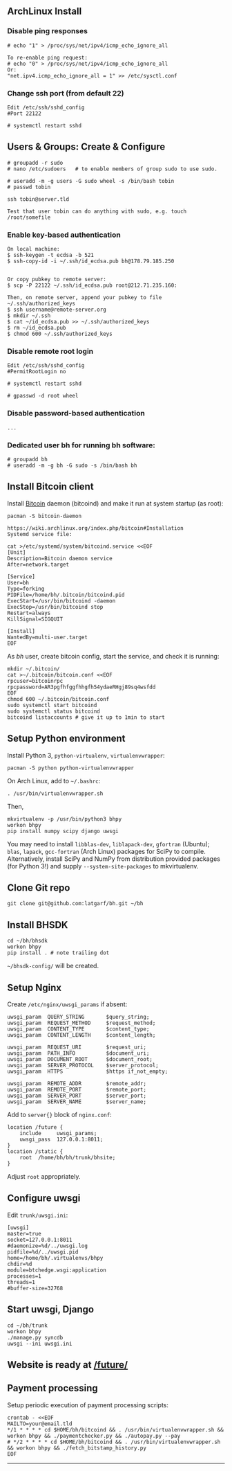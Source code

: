 ##	ArchLinux Install

### Disable ping responses

	# echo "1" > /proc/sys/net/ipv4/icmp_echo_ignore_all
	
	To re-enable ping request:
	# echo "0" > /proc/sys/net/ipv4/icmp_echo_ignore_all
	Or:
	"net.ipv4.icmp_echo_ignore_all = 1" >> /etc/sysctl.conf

### Change ssh port (from default 22)

    Edit /etc/ssh/sshd_config
	#Port 22122

    # systemctl restart sshd


##	Users & Groups: Create & Configure

    # groupadd -r sudo
	# nano /etc/sudoers   # to enable members of group sudo to use sudo.

	# useradd -m -g users -G sudo wheel -s /bin/bash tobin
	# passwd tobin
	
	ssh tobin@server.tld
	
	Test that user tobin can do anything with sudo, e.g. touch /root/somefile

###	Enable key-based authentication

    On local machine:
	$ ssh-keygen -t ecdsa -b 521
	$ ssh-copy-id -i ~/.ssh/id_ecdsa.pub bh@178.79.185.250

	
    Or copy pubkey to remote server:
	$ scp -P 22122 ~/.ssh/id_ecdsa.pub root@212.71.235.160:

	Then, on remote server, append your pubkey to file  ~/.ssh/authorized_keys
	$ ssh username@remote-server.org
	$ mkdir ~/.ssh
	$ cat ~/id_ecdsa.pub >> ~/.ssh/authorized_keys
	$ rm ~/id_ecdsa.pub
	$ chmod 600 ~/.ssh/authorized_keys

### Disable remote root login

	Edit /etc/ssh/sshd_config
	#PermitRootLogin no
	
	# systemctl restart sshd

	# gpasswd -d root wheel

### Disable password-based authentication
    ...
    
###	Dedicated user bh for running bh software:

	# groupadd bh
	# useradd -m -g bh -G sudo -s /bin/bash bh


## Install Bitcoin client

Install [Bitcoin](https://bitcoin.org/en/download) daemon (bitcoind) and make it run at system startup (as root):
    
    pacman -S bitcoin-daemon
    
    https://wiki.archlinux.org/index.php/bitcoin#Installation
    Systemd service file:
    
    cat >/etc/systemd/system/bitcoind.service <<EOF
    [Unit]
    Description=Bitcoin daemon service
	After=network.target
	
    [Service]
    User=bh
    Type=forking
    PIDFile=/home/bh/.bitcoin/bitcoind.pid
    ExecStart=/usr/bin/bitcoind -daemon
    ExecStop=/usr/bin/bitcoind stop
	Restart=always
	KillSignal=SIGQUIT

    [Install]
    WantedBy=multi-user.target
    EOF

As _bh_ user, create bitcoin config, start the service, and check it is running:

    mkdir ~/.bitcoin/
    cat >~/.bitcoin/bitcoin.conf <<EOF
    rpcuser=bitcoinrpc
    rpcpassword=AR3pgfhfggfhhgfh54ydaeRHgj89sq4wsfdd
    EOF
    chmod 600 ~/.bitcoin/bitcoin.conf
    sudo systemctl start bitcoind
    sudo systemctl status bitcoind
    bitcoind listaccounts # give it up to 1min to start


## Setup Python environment

Install Python 3, `python-virtualenv`, `virtualenvwrapper`:

    pacman -S python python-virtualenvwrapper

On Arch Linux, add to `~/.bashrc`:

    . /usr/bin/virtualenvwrapper.sh

Then,

    mkvirtualenv -p /usr/bin/python3 bhpy
    workon bhpy
    pip install numpy scipy django uwsgi

You may need to install `libblas-dev`, `liblapack-dev`, `gfortran` (Ubuntu); `blas`, `lapack`, `gcc-fortran` (Arch Linux) packages for SciPy to compile.
Alternatively, install SciPy and NumPy from distribution provided packages (for Python 3!) and supply `--system-site-packages` to mkvirtualenv.


## Clone Git repo

    git clone git@github.com:latgarf/bh.git ~/bh


## Install BHSDK

    cd ~/bh/bhsdk
    workon bhpy
    pip install . # note trailing dot

`~/bhsdk-config/` will be created.


## Setup Nginx

Create `/etc/nginx/uwsgi_params` if absent:

    uwsgi_param  QUERY_STRING       $query_string;
    uwsgi_param  REQUEST_METHOD     $request_method;
    uwsgi_param  CONTENT_TYPE       $content_type;
    uwsgi_param  CONTENT_LENGTH     $content_length;

    uwsgi_param  REQUEST_URI        $request_uri;
    uwsgi_param  PATH_INFO          $document_uri;
    uwsgi_param  DOCUMENT_ROOT      $document_root;
    uwsgi_param  SERVER_PROTOCOL    $server_protocol;
    uwsgi_param  HTTPS              $https if_not_empty;

    uwsgi_param  REMOTE_ADDR        $remote_addr;
    uwsgi_param  REMOTE_PORT        $remote_port;
    uwsgi_param  SERVER_PORT        $server_port;
    uwsgi_param  SERVER_NAME        $server_name;

Add to `server{}` block of `nginx.conf`:

    location /future {
        include     uwsgi_params;
        uwsgi_pass  127.0.0.1:8011;
    }
    location /static {
        root  /home/bh/bh/trunk/bhsite;
    }

Adjust `root` appropriately.


## Configure uwsgi

Edit `trunk/uwsgi.ini`:

	[uwsgi]
	master=true
	socket=127.0.0.1:8011
	#daemonize=%d/../uwsgi.log
	pidfile=%d/../uwsgi.pid
	home=/home/bh/.virtualenvs/bhpy
	chdir=%d
	module=btchedge.wsgi:application
	processes=1
	threads=1
	#buffer-size=32768


## Start uwsgi, Django

    cd ~/bh/trunk
    workon bhpy
    ./manage.py syncdb
    uwsgi --ini uwsgi.ini


## Website is ready at  [/future/](http://localhost/future/)


## Payment processing

Setup periodic execution of payment processing scripts:

    crontab - <<EOF
    MAILTO=your@email.tld
    */1 * * * * cd $HOME/bh/bitcoind && . /usr/bin/virtualenvwrapper.sh && workon bhpy && ./paymentchecker.py && ./autopay.py --pay
    # */2 * * * * cd $HOME/bh/bitcoind && . /usr/bin/virtualenvwrapper.sh && workon bhpy && ./fetch_bitstamp_history.py
    EOF

----------------------------------------------------------------------------
